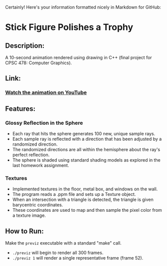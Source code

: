 Certainly! Here's your information formatted nicely in Markdown for GitHub:

# Stick Figure Polishes a Trophy

## Description:
A 10-second animation rendered using drawing in C++ (final project for CPSC 478: Computer Graphics).

## Link: 
### [Watch the animation on YouTube](https://youtu.be/WepprhhpGE4)

## Features:
### Glossy Reflection in the Sphere
- Each ray that hits the sphere generates 100 new, unique sample rays.
- Each sample ray is reflected with a direction that has been adjusted by a randomized direction.
- The randomized directions are all within the hemisphere about the ray's perfect reflection.
- The sphere is shaded using standard shading models as explored in the last homework assignment.

### Textures
- Implemented textures in the floor, metal box, and windows on the wall.
- The program reads a .ppm file and sets up a Texture object.
- When an intersection with a triangle is detected, the triangle is given barycentric coordinates.
- These coordinates are used to map and then sample the pixel color from a texture image.

## How to Run:
Make the `previz` executable with a standard "make" call.
- `./previz` will begin to render all 300 frames.
- `./previz 1` will render a single representative frame (frame 52).
